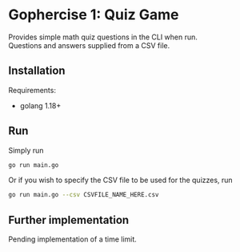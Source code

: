 # Gophercise 1: Quiz Game
Provides simple math quiz questions in the CLI when run.  
Questions and answers supplied from a CSV file.  

## Installation
Requirements:  
* golang 1.18+

## Run
Simply run
```bash
go run main.go
```
Or if you wish to specify the CSV file to be used for the quizzes, run
```bash
go run main.go --csv CSVFILE_NAME_HERE.csv
```

## Further implementation
Pending implementation of a time limit.  
